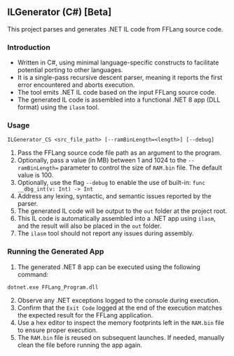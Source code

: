 ## ILGenerator (C#) [Beta]

This project parses and generates .NET IL code from FFLang source code.

### Introduction
- Written in C#, using minimal language-specific constructs to facilitate potential porting to other languages.
- It is a single-pass recursive descent parser, meaning it reports the first error encountered and aborts execution.
- The tool emits .NET IL code based on the input FFLang source code.
- The generated IL code is assembled into a functional .NET 8 app (DLL format) using the `ilasm` tool.

### Usage

```
ILGenerator_CS <src_file_path> [--ramBinLength=<length>] [--debug]
```

1. Pass the FFLang source code file path as an argument to the program.
2. Optionally, pass a value (in MB) between 1 and 1024 to the `--ramBinLength=` parameter to control the size of `RAM.bin` file. The default value is 100.
3. Optionally, use the flag `--debug` to enable the use of built-in: `func __dbg_int(v: Int) -> Int`
4. Address any lexing, syntactic, and semantic issues reported by the parser.
5. The generated IL code will be output to the `out` folder at the project root.
6. This IL code is automatically assembled into a .NET app using `ilasm`, and the result will also be placed in the `out` folder.
7. The `ilasm` tool should not report any issues during assembly.

### Running the Generated App
1. The generated .NET 8 app can be executed using the following command:
```
dotnet.exe FFLang_Program.dll
```
2. Observe any .NET exceptions logged to the console during execution.
3. Confirm that the `Exit Code` logged at the end of the execution matches the expected result for the FFLang application.
4. Use a hex editor to inspect the memory footprints left in the `RAM.bin` file to ensure proper execution.
5. The `RAM.bin` file is reused on subsequent launches. If needed, manually clean the file before running the app again.